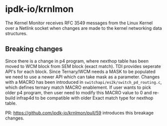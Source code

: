 # ipdk-io/krnlmon
The Kernel Monitor receives RFC 3549 messages from the Linux Kernel over a Netlink socket when changes are made to the kernel networking data structures.

## Breaking changes

Since there is a change in p4 program, where nexthop table has been moved to
WCM block from SEM block (exact match). TDI provides seperate API's for each
block. Since Ternary/WCM needs a MASK to be populated we need to use a newer
API which can take mask as a parameter. Changes with a MACRO has been
introduced in `switchapi/es2k/switch_pd_routing.c`, which defines ternary match
MACRO enablement. If user wants to pick older p4 program, then user need to
modify this MACRO value to 0 and re-build infrap4d to be compatible with
older Exact match type for nexthop table.

PR: https://github.com/ipdk-io/krnlmon/pull/59 introduces this breakage changes.
